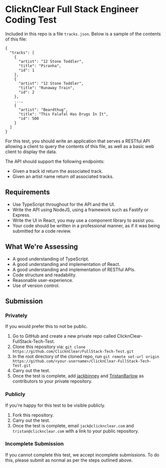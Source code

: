 # ClicknClear Full Stack Engineer Coding Test
Included in this repo is a file `tracks.json`. Below is a sample of the contents of this file:

```
{
  "tracks": [
    {
      "artist": "12 Stone Toddler",
      "title": "Piranha",
      "id": 1
    },
    {
      "artist": "12 Stone Toddler",
      "title": "Runaway Train",
      "id": 2
    },
    ...,
    {
      "artist": "Beardthug",
      "title": "This Falafal Has Drugs In It",
      "id": 500
    }
  ]
}
```

For this test, you should write an application that serves a RESTful API allowing a client to query the contents of this file, as well as a basic web client to display the data.

The API should support the following endpoints:
- Given a track id return the associated track.
- Given an artist name return _all_ associated tracks.

## Requirements
- Use TypeScript throughout for the API and the UI.
- Write the API using NodeJS, using a framework such as Fastify or Express.
- Write the UI in React, you may use a component library to assist you.
- Your code should be written in a professional manner, as if it was being submitted for a code review.

## What We're Assessing
- A good understanding of TypeScript.
- A good understanding and implementation of React.
- A good understanding and implementation of RESTful APIs.
- Code structure and readability.
- Reasonable user-experience.
- Use of version control.

## Submission
### Privately
If you would prefer this to not be public.
1) Go to GitHub and create a new private repo called ClicknClear-FullStack-Tech-Test.
2) Clone this repository via: `git clone https://github.com/ClicknClear/FullStack-Tech-Test.git`
3) In the root directory of the cloned repo, run `git remote set-url origin https://github.com/<your-username>/ClicknClear-FullStack-Tech-Test.git`
4) Carry out the test.
5) Once the test is complete, add [jackbinney](https://github.com/jackbinney) and [TristanBarlow](https://github.com/TristanBarlow) as contributors to your private repository.

### Publicly
If you're happy for this test to be visible publicly.
1) Fork this repository.
2) Carry out the test.
3) Once the test is complete, email `jack@clicknclear.com` and `tristan@clicknclear.com` with a link to your public repository.

### Incomplete Submission
If you cannot complete this test, we accept incomplete submissions. To do this, please submit as normal as per the steps outlined above.
